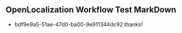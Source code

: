 ## OpenLocalization Workflow Test MarkDown
* bdf9e9a5-51ae-47d0-ba00-9e911344dc92 thanks!

<!--HONumber=Jul16_HO3-->


